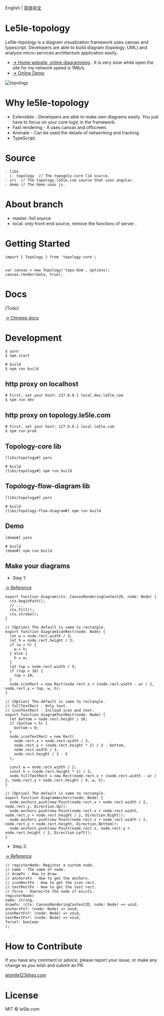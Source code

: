English | [简体中文](./README.CN.md)

# Le5le-topology

Le5le-topology is a diagram visualization framework uses canvas and typescript. Developers are able to build diagram (topology, UML) and analysis micro-services architecture application easily.

- [→ Home website, online diagramming](http://topology.le5le.com) . It is very slow while open the site for my network speed is 1Mb/s.
- [→ Online Demo](https://le5le-com.github.io/topology/)

![topology](https://img2018.cnblogs.com/blog/328506/201909/328506-20190904144733715-530893726.png)

# Why le5le-topology

- Extensible - Developers are able to make own diagrams easily. You just have to focus on your core logic in the framework.
- Fast rendering - It uses canvas and offscreen.
- Animate - Can be used the details of networking and tracking.
- TypeScript.

# Source

```
- libs
  |- topology  // The topogoly-core lib source.
- src  // The topology.le5le.com source that uses angular.
- demo // The demo uses js.
```

# About branch

- master: full source
- local: only front-end source, remove the functons of server .

# Getting Started

```
import { Topology } from 'topology-core';


var canvas = new Topology('topo-dom', options);
canvas.render(data, true);

```

# Docs

[Todo]

[→ Chinese docs](https://www.yuque.com/alsmile/topology/about)

# Development

```
$ yarn
$ npm start

# build
$ npm run build

```

## http proxy on localhost

```
# First, set your host: 127.0.0.1 local.dev.le5le.com
$ npm run dev
```

## http proxy on topology.le5le.com

```
# First, set your host: 127.0.0.1 local.le5le.com
$ npm run prod
```

## Topology-core lib

```
[libs/topology#] yarn

# build
[libs/topology#] npm run build

```

## Topology-flow-diagram lib

```
[libs/topology#] yarn

# build
[libs/topology-flow-diagram#] npm run build

```

## Demo

```
[demo#] yarn

# build
[demo#] npm run build

```

## Make your diagrams

- Step 1:

[→ Reference](https://github.com/le5le-com/topology/tree/master/libs/topology-flow-diagram/display)

```
export function diagram(ctx: CanvasRenderingContext2D, node: Node) {
  ctx.beginPath();
  // ...
  ctx.fill();
  ctx.stroke();
}

// [Option] The default is same to rectangle.
export function diagramIconRect(node: Node) {
  let w = node.rect.width / 3;
  let h = node.rect.height / 3;
  if (w > h) {
    w = h;
  } else {
    h = w;
  }
  let top = node.rect.width / 5;
  if (top < 10) {
    top = 10;
  }
  node.iconRect = new Rect(node.rect.x + (node.rect.width - w) / 2, node.rect.y + top, w, h);
}

// [Option] The default is same to rectangle.
// fullTextRect - Only text.
// iconTextRect - Incloud icon and text.
export function diagramTextRect(node: Node) {
  let bottom = node.rect.height / 10;
  if (bottom < 5) {
    bottom = 0;
  }
  node.iconTextRect = new Rect(
    node.rect.x + node.rect.width / 3,
    node.rect.y + (node.rect.height * 2) / 3 - bottom,
    node.rect.width / 3,
    node.rect.height / 3 - 5
  );

  const w = node.rect.width / 2;
  const h = (node.rect.height * 1) / 2;
  node.fullTextRect = new Rect(node.rect.x + (node.rect.width - w) / 2, node.rect.y + node.rect.height / 4, w, h);
}

// [Option] The default is same to rectangle.
export function diagramAnchors(node: Node) {
  node.anchors.push(new Point(node.rect.x + node.rect.width / 2, node.rect.y, Direction.Up));
  node.anchors.push(new Point(node.rect.x + node.rect.width, node.rect.y + node.rect.height / 2, Direction.Right));
  node.anchors.push(new Point(node.rect.x + node.rect.width / 2, node.rect.y + node.rect.height, Direction.Bottom));
  node.anchors.push(new Point(node.rect.x, node.rect.y + node.rect.height / 2, Direction.Left));
}
```

- Step 2:

[→ Reference](https://github.com/le5le-com/topology/blob/master/demo/index.js)

```
// registerNode: Register a custom node.
// name - The name of node.
// drawFn - How to draw.
// anchorsFn - How to get the anchors.
// iconRectFn - How to get the icon rect.
// textRectFn - How to get the text rect.
// force - Overwirte the node if exists.
registerNode(
name: string,
drawFn: (ctx: CanvasRenderingContext2D, node: Node) => void,
anchorsFn?: (node: Node) => void,
iconRectFn?: (node: Node) => void,
textRectFn?: (node: Node) => void,
force?: boolean
);

```

# How to Contribute

If you have any comment or advice, please report your issue, or make any change as you wish and submit an PR.

alsmile123@qq.com

# License

MIT © le5le.com
